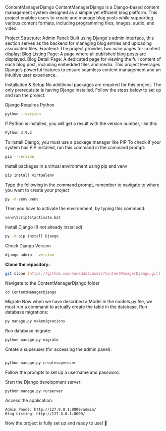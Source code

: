 ContentManagerDjango
ContentManagerDjango is a Django-based content management system designed as a simple yet efficient blog platform. This project enables users to create and manage blog posts while supporting various content formats, including programming files, images, audio, and video.

Project Structure:
Admin Panel: Built using Django's admin interface, this section serves as the backend for managing blog entries and uploading associated files.
Frontend: The project provides two main pages for content display:
Blog Listing Page: A page where all published blog posts are displayed.
Blog Detail Page: A dedicated page for viewing the full content of each blog post, including embedded files and media.
This project leverages Django’s powerful features to ensure seamless content management and an intuitive user experience.


Installation & Setup
No additional packages are required for this project. The only prerequisite is having Django installed. Follow the steps below to set up and run the project:

Django Requires Python
```bash
python --version
```

If Python is installed, you will get a result with the version number, like this
```bash
Python 3.9.2
```

To install Django, you must use a package manager like PIP
To check if your system has PIP installed, run this command in the command prompt:
```bash
pip --version
```
Install packages in a virtual environment using pip and venv
```bash
pip install virtualenv
```
Type the following in the command prompt, remember to navigate to where you want to create your project
```bash
py -m venv venv
```

Then you have to activate the environment, by typing this command:

```bash
venv\Scripts\activate.bat

```

Install Django (if not already installed):

```bash
py -m pip install Django
```

Check Django Version
```bash
django-admin --version
```




**Clone the repository:**

```bash
git clone [https://github.com/hameddalvand67/ContentManagerDjango.git]
```
Navigate to the ContentManagerDjango folder 
```
cd ContentManagerDjango
```
Migrate
Now when we have described a Model in the models.py file, we must run a command to actually create the table in the database.
Run database migrations:
```bash
py manage.py makemigrations
```

Run database migrate:

```bash
python manage.py migrate
```
Create a superuser (for accessing the admin panel):

```bash

python manage.py createsuperuser

```
Follow the prompts to set up a username and password.

Start the Django development server:

```bash
python manage.py runserver
```
Access the application:
```
Admin Panel: http://127.0.0.1:8000/admin/
Blog Listing: http://127.0.0.1:8000/
```
Now the project is fully set up and ready to use! 🚀



